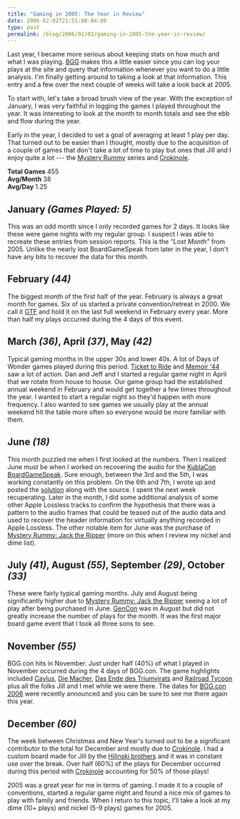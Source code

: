```yaml
---
title: "Gaming in 2005: The Year in Review"
date: 2006-02-02T21:51:00-04:00
type: post
permalink: /blog/2006/02/02/gaming-in-2005-the-year-in-review/
---
```

Last year, I became more serious about keeping stats on how much and what I was playing. [BGG](https://www.boardgamegeek.com/) makes this a little easier since you can log your plays at the site and query that information whenever you want to do a little analysis. I'm finally getting around to taking a look at that information. This entry and a few over the next couple of weeks will take a look back at 2005.

To start with, let's take a broad brush view of the year. With the exception of January, I was very faithful in logging the games I played throughout the year. It was interesting to look at the month to month totals and see the ebb and flow during the year.

Early in the year, I decided to set a goal of averaging at least 1 play per day. That turned out to be easier than I thought, mostly due to the acquisition of a couple of games that don't take a lot of time to play but ones that Jill and I enjoy quite a lot --- the [Mystery Rummy](https://www.boardgamegeek.com/metasearch.php?searchtype=game&search=mystery+rummy&B1=Go) series and [Crokinole](https://www.boardgamegeek.com/game/521).

**Total Games** 455  
**Avg/Month** 38  
**Avg/Day** 1.25

## January _(Games Played: 5)_

This was an odd month since I only recorded games for 2 days. It looks like these were game nights with my regular group. I suspect I was able to recreate these entries from session reports. This is the _"Lost Month"_ from 2005. Unlike the nearly lost BoardGameSpeak from later in the year, I don't have any bits to recover the data for this month.

## February _(44)_

The biggest month of the first half of the year. February is always a great month for games. Six of us started a private convention/retreat in 2000. We call it [GTF](https://www.gtfgamers.org/) and hold it on the last full weekend in February every year. More than half my plays occurred during the 4 days of this event.

## March _(36)_, April _(37)_, May _(42)_

Typical gaming months in the upper 30s and lower 40s. A lot of Days of Wonder games played during this period. [Ticket to Ride](https://www.boardgamegeek.com/game/9209) and [Memoir '44](https://www.boardgamegeek.com/game/10630) saw a lot of action. Dan and Jeff and I started a regular game night in April that we rotate from house to house. Our game group had the established annual weekend in February and would get together a few times throughout the year. I wanted to start a regular night so they'd happen with more frequency. I also wanted to see games we usually play at the annual weekend hit the table more often so everyone would be more familiar with them.

## June _(18)_

This month puzzled me when I first looked at the numbers. Then I realized June must be when I worked on recovering the audio for the [KublaCon BoardGameSpeak](https://www.boardgamegeek.com/thread/66739). Sure enough, between the 3rd and the 5th, I was working constantly on this problem. On the 6th and 7th, I wrote up and posted the [solution](https://www.boardgamegeek.com/thread/67411) along with the source. I spent the next week recuperating. Later in the month, I did some additional analysis of some other Apple Lossless tracks to confirm the hypothesis that there was a pattern to the audio frames that could be teased out of the audio data and used to recover the header information for virtually anything recorded in Apple Lossless. The other notable item for June was the purchase of [Mystery Rummy: Jack the Ripper](https://www.boardgamegeek.com/game/106) (more on this when I review my nickel and dime list).

## July _(41)_, August _(55)_, September _(29)_, October _(33)_

These were fairly typical gaming months. July and August being significantly higher due to [Mystery Rummy: Jack the Ripper](https://www.boardgamegeek.com/game/106) seeing a lot of play after being purchased in June. [GenCon](https://www.gencon.com/) was in August but did not greatly increase the number of plays for the month. It was the first major board game event that I took all three sons to see.
## November _(55)_

BGG.con hits in November. Just under half (40%) of what I played in November occurred during the 4 days of BGG.con. The game highlights included [Caylus](https://www.boardgamegeek.com/game/18602), [Die Macher](https://www.boardgamegeek.com/game/1), [Das Ende des Triumvirats](https://www.boardgamegeek.com/game/20134) and [Railroad Tycoon](https://www.boardgamegeek.com/game/17133) plus all the folks Jill and I met while we were there. The dates for [BGG.con 2006](https://www.boardgamegeek.com/thread/97036) were recently announced and you can be sure to see me there again this year.

## December _(60)_

The week between Christmas and New Year's turned out to be a significant contributor to the total for December and mostly due to [Crokinole](https://www.boardgamegeek.com/game/521). I had a custom board made for Jill by the [Hilinski brothers](https://www.crokinoleworld.com/) and it was in constant use over the break. Over half (60%) of the plays for December occurred during this period with [Crokinole](https://www.boardgamegeek.com/game/521) accounting for 50% of those plays!

2005 was a great year for me in terms of gaming. I made it to a couple of conventions, started a regular game night and found a nice mix of games to play with family and friends. When I return to this topic, I'll take a look at my dime (10+ plays) and nickel (5-9 plays) games for 2005.
